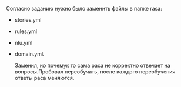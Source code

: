 Согласно заданию  нужно было заменить файлы в папке rasa:
- stories.yml
- rules.yml
- nlu.yml
- domain.yml.

  Заменил, но почемук то сама раса не корректно отвечает на вопросы.Пробовал переобучать, после каждого переобучения ответы раса меняются.
